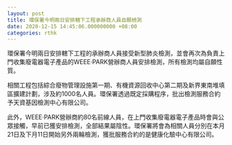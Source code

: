 ```yaml
---
layout: post
title: 環保署今明兩日安排轄下工程承辦商人員自願檢測
date: 2020-12-15 14:45:06.000000000 +08:00
categories: rthk
---
```


環保署今明兩日安排轄下工程的承辦商人員接受新型肺炎檢測，並會再次為負責上門收集廢電器電子產品的WEEE‧PARK營辦商人員安排檢測，所有檢測均屬自願性質。

相關工程包括綜合廢物管理設施第一期、有機資源回收中心第二期及新界東南堆填區擴建計劃，涉及約1000名人員。環保署透過既定採購程序，批出檢測服務合約予天資基因檢測中心有限公司。

此外，WEEE‧PARK營辦商約80名前線人員，在上門收集廢電器電子產品時會與公眾接觸，早前已獲安排檢測，全部結果屬陰性。環保署將會為相關人員分別在本月21日及下月11日開始另外兩輪檢測，獲批服務合約的是健康化驗中心有限公司。
